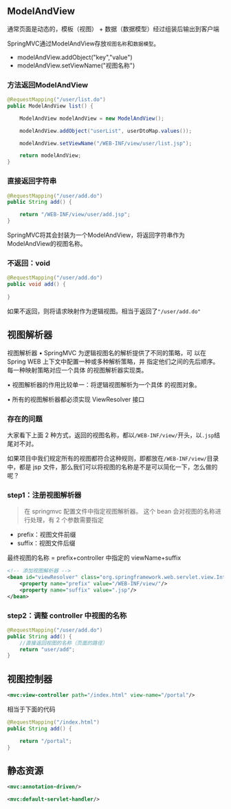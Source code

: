 ## ModelAndView

通常页面是动态的，模板（视图） + 数据（数据模型）经过组装后输出到客户端

SpringMVC通过ModelAndView存放`视图名称`和`数据模型`。

- modelAndView.addObject("key","value")
- modelAndView.setViewName("视图名称")

### 方法返回ModelAndView

```java
@RequestMapping("/user/list.do")
public ModelAndView list() {

    ModelAndView modelAndView = new ModelAndView();

    modelAndView.addObject("userList", userDtoMap.values());

    modelAndView.setViewName("/WEB-INF/view/user/list.jsp");

    return modelAndView;
}
```

### 直接返回字符串

```java
@RequestMapping("/user/add.do")
public String add() {

    return "/WEB-INF/view/user/add.jsp";
}
```

 SpringMVC将其会封装为一个ModelAndView，将返回字符串作为ModelAndView的视图名称。

### 不返回：void

```java
@RequestMapping("/user/add.do")
public void add() {
	
}
```

 如果不返回，则将请求映射作为逻辑视图。相当于返回了`"/user/add.do"`

## 视图解析器

视图解析器
• SpringMVC 为逻辑视图名的解析提供了不同的策略，可 以在 Spring WEB 上下文中配置一种或多种解析策略，并 指定他们之间的先后顺序。每一种映射策略对应一个具体 的视图解析器实现类。

• 视图解析器的作用比较单一：将逻辑视图解析为一个具体 的视图对象。

• 所有的视图解析器都必须实现 ViewResolver 接口

### 存在的问题

大家看下上面 2 种方式，返回的视图名称，都以`/WEB-INF/view/`开头，以`.jsp`结尾对不对。

如果项目中我们规定所有的视图都符合这种规则，即都放在`/WEB-INF/view/`目录中，都是 jsp 文件，那么我们可以将视图的名称是不是可以简化一下，怎么做的呢？

### step1：注册视图解析器

> 在 springmvc 配置文件中指定视图解析器。 这个 bean 会对视图的名称进行处理，有 2 个参数需要指定

- prefix：视图文件前缀
- suffix：视图文件后缀

最终视图的名称 = prefix+controller 中指定的 viewName+suffix

```xml
<!-- 添加视图解析器 -->
<bean id="viewResolver" class="org.springframework.web.servlet.view.InternalResourceViewResolver">
    <property name="prefix" value="/WEB-INF/view/"/>
    <property name="suffix" value=".jsp"/>
</bean>
```

### step2：调整 controller 中视图的名称

```java
@RequestMapping("/user/add.do")
public String add() {
    //直接返回视图的名称（页面的路径）
    return "user/add";
}
```

## 视图控制器

```XML
<mvc:view-controller path="/index.html" view-name="/portal"/>
```
相当于下面的代码

```java
@RequestMapping("/index.html")
public String add() {

    return "/portal";
}
```

## 静态资源

```xml
<mvc:annotation-driven/>

<mvc:default-servlet-handler/>
```

